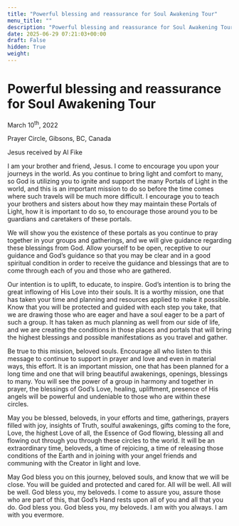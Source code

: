 ```yaml
---
title: "Powerful blessing and reassurance for Soul Awakening Tour"
menu_title: ""
description: "Powerful blessing and reassurance for Soul Awakening Tour"
date: 2025-06-29 07:21:03+00:00
draft: False
hidden: True
weight:
---
```

# Powerful blessing and reassurance for Soul Awakening Tour

March 10<sup>th</sup>, 2022

Prayer Circle, Gibsons, BC, Canada

Jesus received by Al Fike

I am your brother and friend, Jesus. I come to encourage you upon your journeys in the world. As you continue to bring light and comfort to many, so God is utilizing you to ignite and support the many Portals of Light in the world, and this is an important mission to do so before the time comes where such travels will be much more difficult. I encourage you to teach your brothers and sisters about how they may maintain these Portals of Light, how it is important to do so, to encourage those around you to be guardians and caretakers of these portals.

We will show you the existence of these portals as you continue to pray together in your groups and gatherings, and we will give guidance regarding these blessings from God. Allow yourself to be open, receptive to our guidance and God’s guidance so that you may be clear and in a good spiritual condition in order to receive the guidance and blessings that are to come through each of you and those who are gathered.

Our intention is to uplift, to educate, to inspire. God’s intention is to bring the great inflowing of His Love into their souls. It is a worthy mission, one that has taken your time and planning and resources applied to make it possible. Know that you will be protected and guided with each step you take, that we are drawing those who are eager and have a soul eager to be a part of such a group. It has taken as much planning as well from our side of life, and we are creating the conditions in those places and portals that will bring the highest blessings and possible manifestations as you travel and gather.

Be true to this mission, beloved souls. Encourage all who listen to this message to continue to support in prayer and love and even in material ways, this effort. It is an important mission, one that has been planned for a long time and one that will bring beautiful awakenings, openings, blessings to many. You will see the power of a group in harmony and together in prayer, the blessings of God’s Love, healing, upliftment, presence of His angels will be powerful and undeniable to those who are within these circles.

May you be blessed, beloveds, in your efforts and time, gatherings, prayers filled with joy, insights of Truth, soulful awakenings, gifts coming to the fore, Love, the highest Love of all, the Essence of God flowing, blessing all and flowing out through you through these circles to the world. It will be an extraordinary time, beloveds, a time of rejoicing, a time of releasing those conditions of the Earth and in joining with your angel friends and communing with the Creator in light and love.

May God bless you on this journey, beloved souls, and know that we will be close. You will be guided and protected and cared for. All will be well. All will be well. God bless you, my beloveds. I come to assure you, assure those who are part of this, that God’s Hand rests upon all of you and all that you do. God bless you. God bless you, my beloveds. I am with you always. I am with you evermore.
